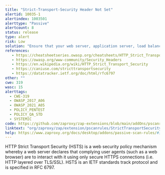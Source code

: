 ```yaml
---
title: "Strict-Transport-Security Header Not Set"
alertid: 10035-1
alertindex: 1003501
alerttype: "Passive"
alertcount: 8
status: release
type: alert
risk: Low
solution: "Ensure that your web server, application server, load balancer, etc. is configured to enforce Strict-Transport-Security."
references:
   - https://cheatsheetseries.owasp.org/cheatsheets/HTTP_Strict_Transport_Security_Cheat_Sheet.html
   - https://owasp.org/www-community/Security_Headers
   - https://en.wikipedia.org/wiki/HTTP_Strict_Transport_Security
   - https://caniuse.com/stricttransportsecurity
   - https://datatracker.ietf.org/doc/html/rfc6797
other: ""
cwe: 319
wasc: 15
alerttags: 
  - CWE-319
  - OWASP_2017_A06
  - OWASP_2021_A05
  - POLICY_PENTEST
  - POLICY_QA_STD
  - SYSTEMIC
code: https://github.com/zaproxy/zap-extensions/blob/main/addOns/pscanrules/src/main/java/org/zaproxy/zap/extension/pscanrules/StrictTransportSecurityScanRule.java
linktext: "org/zaproxy/zap/extension/pscanrules/StrictTransportSecurityScanRule.java"
help: https://www.zaproxy.org/docs/desktop/addons/passive-scan-rules/#id-10035
---
```

HTTP Strict Transport Security (HSTS) is a web security policy mechanism whereby a web server declares that complying user agents (such as a web browser) are to interact with it using only secure HTTPS connections (i.e. HTTP layered over TLS/SSL). HSTS is an IETF standards track protocol and is specified in RFC 6797.
